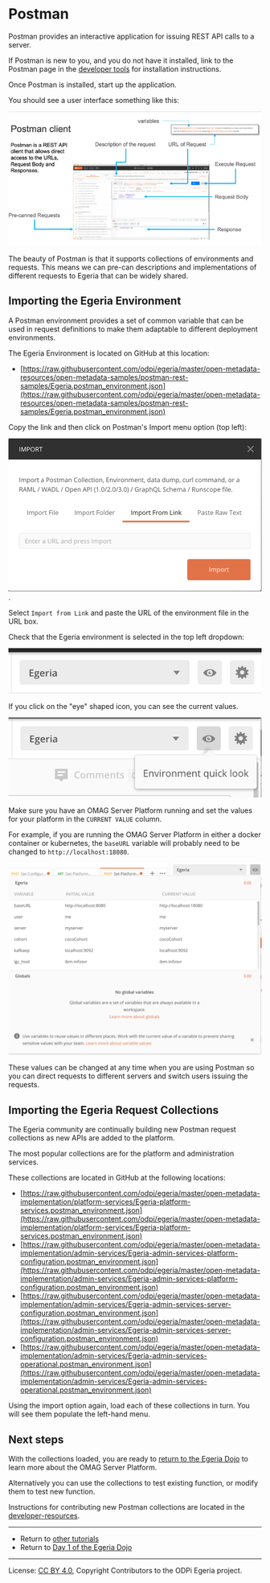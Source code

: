 <!-- SPDX-License-Identifier: CC-BY-4.0 -->
<!-- Copyright Contributors to the ODPi Egeria project 2020. -->

# Postman

Postman provides an interactive application for issuing
REST API calls to a server.

If Postman is new to you, and you do not have it installed,
link to the Postman page in the 
[developer tools](../../../developer-resources/tools/Postman.md) for
installation instructions.

Once Postman is installed, start up the application.

You should see a user interface something like this:

![Postman user interface](../../../developer-resources/tools/postman-client.png)

The beauty of Postman is that it supports collections of
environments and requests.  This means we can pre-can
descriptions and implementations of different
requests to Egeria that can be widely shared.

## Importing the Egeria Environment

A Postman environment provides a set of common variable
that can be used in request definitions to make them
adaptable to different deployment environments.

The Egeria Environment is located on GitHub at this location:

* [https://raw.githubusercontent.com/odpi/egeria/master/open-metadata-resources/open-metadata-samples/postman-rest-samples/Egeria.postman_environment.json](https://raw.githubusercontent.com/odpi/egeria/master/open-metadata-resources/open-metadata-samples/postman-rest-samples/Egeria.postman_environment.json)

Copy the link and then click on Postman's Import menu option
(top left):

![Postman Import Menu](../../../developer-resources/tools/postman-import-menu.png).

Select `Import from Link` and paste the URL of the environment
file in the URL box.

Check that the Egeria environment is selected in the
top left dropdown:

![Egeria environment set in Postman](../../../developer-resources/tools/postman-egeria-environment.png)

If you click on the "eye" shaped icon, you can see the
current values.

![Egeria environment view in Postman](../../../developer-resources/tools/postman-egeria-environment-view-option.png)

Make sure you have an OMAG Server Platform running
and set the values for your platform in the `CURRENT VALUE` column.

For example, if you are running the OMAG Server Platform
in either a docker container or kubernetes,
the `baseURL` variable will probably need to be changed to
`http://localhost:18080`.

![Egeria environment variable values](../../../developer-resources/tools/postman-egeria-environment-values.png)

These values can be changed at any time when you are using
Postman so you can direct requests to different servers and
switch users issuing the requests.

## Importing the Egeria Request Collections

The Egeria community are continually building new
Postman request collections as new APIs are added
to the platform.

The most popular collections are for the 
platform and administration services.

These collections are located in GitHub at the following
locations:

* [https://raw.githubusercontent.com/odpi/egeria/master/open-metadata-implementation/platform-services/Egeria-platform-services.postman_environment.json](https://raw.githubusercontent.com/odpi/egeria/master/open-metadata-implementation/platform-services/Egeria-platform-services.postman_environment.json)
* [https://raw.githubusercontent.com/odpi/egeria/master/open-metadata-implementation/admin-services/Egeria-admin-services-platform-configuration.postman_environment.json](https://raw.githubusercontent.com/odpi/egeria/master/open-metadata-implementation/admin-services/Egeria-admin-services-platform-configuration.postman_environment.json)
* [https://raw.githubusercontent.com/odpi/egeria/master/open-metadata-implementation/admin-services/Egeria-admin-services-server-configuration.postman_environment.json](https://raw.githubusercontent.com/odpi/egeria/master/open-metadata-implementation/admin-services/Egeria-admin-services-server-configuration.postman_environment.json)
* [https://raw.githubusercontent.com/odpi/egeria/master/open-metadata-implementation/admin-services/Egeria-admin-services-operational.postman_environment.json](https://raw.githubusercontent.com/odpi/egeria/master/open-metadata-implementation/admin-services/Egeria-admin-services-operational.postman_environment.json)


Using the import option again, load each of these collections
in turn.  You will see them populate the left-hand menu.

## Next steps

With the collections loaded, you are ready to
[return to the Egeria Dojo](../egeria-dojo/egeria-dojo-day-1-3-1-1-platform-set-up-prerequisites.md) to learn more about the
OMAG Server Platform.

Alternatively you can use the collections to test
existing function, or modify them to
test new function.

Instructions for contributing new Postman collections
are located in the [developer-resources](../../../developer-resources/Postman-Samples.md).

----
* Return to [other tutorials](..)
* Return to [Day 1 of the Egeria Dojo](../egeria-dojo/egeria-dojo-day-1-3-1-1-platform-set-up-prerequisites.md)

----
License: [CC BY 4.0](https://creativecommons.org/licenses/by/4.0/),
Copyright Contributors to the ODPi Egeria project.